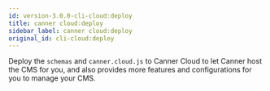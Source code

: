 ```yaml
---
id: version-3.0.0-cli-cloud:deploy
title: canner cloud:deploy
sidebar_label: canner cloud:deploy
original_id: cli-cloud:deploy
---
```


Deploy the `schemas` and `canner.cloud.js` to Canner Cloud to let Canner host the CMS for you, and also provides more features and configurations for you to manage your CMS.
